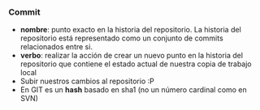 ### Commit
* **nombre**: punto exacto en la historia del repositorio. La historia del repositorio está representado como un conjunto de commits relacionados entre si.
* **verbo**: realizar la acción de crear un nuevo punto en la historia del repositorio que contiene el estado actual de nuestra copia de trabajo local
 * Subir nuestros cambios al repositorio :P
* En GIT es un **hash** basado en sha1 (no un número cardinal como en SVN)
